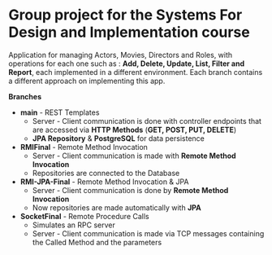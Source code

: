# Group project for the Systems For Design and Implementation course
Application for managing Actors, Movies, Directors and Roles, with operations for each one such as : **Add, Delete, Update, List, Filter and Report**, each implemented in a different environment. Each branch contains a different approach on implementing this app.

**Branches**
- **main** - REST Templates
	- Server - Client communication is done with controller endpoints that are accessed via **HTTP Methods** (**GET, POST, PUT, DELETE**)
	- **JPA Repository** & **PostgreSQL** for data persistence
- **RMIFinal** - Remote Method Invocation
	- Server - Client communication is made with **Remote Method Invocation**
	- Repositories are connected to the Database
- **RMI-JPA-Final** - Remote Method Invocation & JPA
	- Server - Client communication is done by **Remote Method Invocation**
	- Now repositories are made automatically with **JPA**
- **SocketFinal** - Remote Procedure Calls
	- Simulates an RPC server
	- Server - Client communication is made via TCP messages containing the Called Method and the parameters
